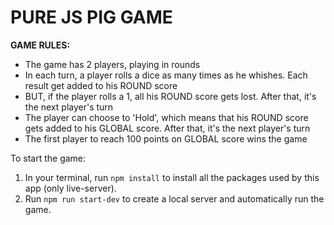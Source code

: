 # PURE JS PIG GAME

**GAME RULES:**

- The game has 2 players, playing in rounds
- In each turn, a player rolls a dice as many times as he whishes. Each result get added to his ROUND score
- BUT, if the player rolls a 1, all his ROUND score gets lost. After that, it's the next player's turn
- The player can choose to 'Hold', which means that his ROUND score gets added to his GLOBAL score. After that, it's the next player's turn
- The first player to reach 100 points on GLOBAL score wins the game

To start the game:

1. In your terminal, run `npm install` to install all the packages used by this app (only live-server).
2. Run `npm run start-dev` to create a local server and automatically run the game.